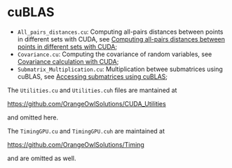 # cuBLAS

- ```All_pairs_distances.cu```: Computing all-pairs distances between points in different sets with CUDA, see [Computing all-pairs distances between points in different sets with CUDA](http://www.orangeowlsolutions.com/archives/1261);
- ```Covariance.cu```: Computing the covariance of random variables, see [Covariance calculation with CUDA](http://www.orangeowlsolutions.com/archives/1267);
- ```Submatrix_Multiplication.cu```: Multiplication betwee submatrices using cuBLAS, see [Accessing submatrices using cuBLAS](http://stackoverflow.com/questions/14743466/accessing-submatrices-using-cublas/30859172#30859172);

The ```Utilities.cu``` and ```Utilities.cuh``` files are mantained at 

https://github.com/OrangeOwlSolutions/CUDA_Utilities

and omitted here.

The ```TimingGPU.cu``` and ```TimingGPU.cuh``` are maintained at

https://github.com/OrangeOwlSolutions/Timing

and are omitted as well.
